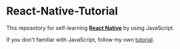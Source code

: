 # React-Native-Tutorial
This reposotory for self-learning **[React Native](https://reactnative.dev/)** by using JavaScript. 

If you don't familiar with JavaScript, follow my own [tutorial](https://github.com/DatacollectorVN/JavaScript-Tutorial).
